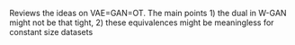 Reviews the ideas on VAE=GAN=OT. The main points 1) the dual in W-GAN might not be that tight, 2) these equivalences might be meaningless for constant size datasets
